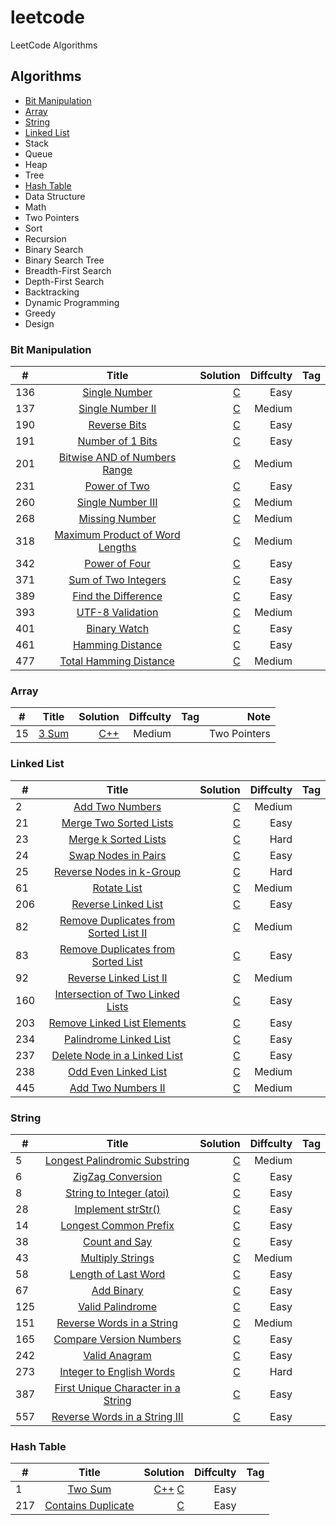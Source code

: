 # leetcode
LeetCode Algorithms

## Algorithms
* [Bit Manipulation](#bit-manipulation)
* [Array](#array)
* [String](#string)
* [Linked List](#linked-list)
* Stack
* Queue
* Heap
* Tree
* [Hash Table](#hash-table)
* Data Structure
* Math
* Two Pointers
* Sort
* Recursion
* Binary Search
* Binary Search Tree
* Breadth-First Search
* Depth-First Search
* Backtracking
* Dynamic Programming
* Greedy
* Design

### Bit Manipulation

| #        | Title           |Solution  | Diffculty  | Tag  |
| ------------- |:-------------:| -----:| -----:| -----:|
|136  | [Single Number](https://leetcode.com/problems/single-number/#/description) |[C](https://github.com/ljin029/leetcode/blob/master/Bit%20Manipulation/singleNumber.c) |Easy | |
|137  | [Single Number II](https://leetcode.com/problems/single-number-ii/#/description) |[C](https://github.com/ljin029/leetcode/blob/master/Bit%20Manipulation/singleNumberII.c) |Medium | |
|190  | [Reverse Bits](https://leetcode.com/problems/reverse-bits/#/description) |[C](https://github.com/ljin029/leetcode/blob/master/Bit%20Manipulation/reverseBits.c) |Easy | |
|191  | [Number of 1 Bits](https://leetcode.com/problems/number-of-1-bits/#/description) |[C](https://github.com/ljin029/leetcode/blob/master/Bit%20Manipulation/numberOf1Bits.c) |Easy | |
|201  | [Bitwise AND of Numbers Range](https://leetcode.com/problems/bitwise-and-of-numbers-range/#/description) |[C](https://github.com/ljin029/leetcode/blob/master/Bit%20Manipulation/BitwiseAndOfNumbersRange.c) |Medium | |
|231  | [Power of Two](https://leetcode.com/problems/power-of-two/#/description) |[C](https://github.com/ljin029/leetcode/blob/master/Bit%20Manipulation/powerOfTwo.c) |Easy | |
|260  | [Single Number III](https://leetcode.com/problems/single-number-iii/#/description) |[C](https://github.com/ljin029/leetcode/blob/master/Bit%20Manipulation/singleNumberIII.c) |Medium | |
|268  | [Missing Number](https://leetcode.com/problems/missing-number/) |[C](https://github.com/ljin029/leetcode/blob/master/Bit%20Manipulation/MissingNumber.c) |Medium | |
|318  | [Maximum Product of Word Lengths](https://leetcode.com/problems/maximum-product-of-word-lengths/#/description) |[C](https://github.com/ljin029/leetcode/blob/master/Bit%20Manipulation/MaximumProductOfWordLengths.c) |Medium | |
|342  | [Power of Four](https://leetcode.com/problems/power-of-four/) |[C](https://github.com/ljin029/leetcode/blob/master/Bit%20Manipulation/PowerOfFour.c) |Easy | |
|371  | [Sum of Two Integers](https://leetcode.com/problems/sum-of-two-integers/#/description) |[C](https://github.com/ljin029/leetcode/blob/master/Bit%20Manipulation/SumOfTwoIntegers.c) |Easy | |
|389  | [Find the Difference](https://leetcode.com/problems/find-the-difference/#/description) |[C](https://github.com/ljin029/leetcode/blob/master/Bit%20Manipulation/FindTheDifference.c) |Easy | |
|393  | [UTF-8 Validation](https://leetcode.com/problems/utf-8-validation/) |[C](https://github.com/ljin029/leetcode/blob/master/Bit%20Manipulation/UTF8Validation.c) |Medium | |
|401  | [Binary Watch](https://leetcode.com/problems/binary-watch/) |[C](https://github.com/ljin029/leetcode/blob/master/Bit%20Manipulation/BinaryWatch.c) |Easy | |
|461  | [Hamming Distance](https://leetcode.com/problems/hamming-distance/#/description) |[C](https://github.com/ljin029/leetcode/blob/master/Bit%20Manipulation/HammingDistance.c) |Easy | |
|477  | [Total Hamming Distance](https://leetcode.com/problems/total-hamming-distance/) |[C](https://github.com/ljin029/leetcode/blob/master/Bit%20Manipulation/totalHammingDistance.c) |Medium | |

### Array
| #        | Title           |Solution  | Diffculty  | Tag  | Note  |
| ------------- |:-------------:| -----:| -----:| -----:| -----:|
|15  | [3 Sum](https://leetcode.com/problems/3sum)|[C++](https://github.com/ljin029/leetcode/blob/master/Array/3sum.cpp) |Medium | |Two Pointers|

### Linked List

| #        | Title           |Solution  | Diffculty  | Tag  |
| ------------- |:-------------:| -----:| -----:| -----:|
|2  | [Add Two Numbers](https://leetcode.com/problems/add-two-numbers/#/description) |[C](https://github.com/ljin029/leetcode/blob/master/Linked%20List/addTwoNumbers.c) |Medium | |
|21  | [Merge Two Sorted Lists](https://leetcode.com/problems/merge-two-sorted-lists/#/description) |[C](https://github.com/ljin029/leetcode/blob/master/Linked%20List/mergeTwoSortedList.c) |Easy | |
|23  | [Merge k Sorted Lists](https://leetcode.com/problems/merge-k-sorted-lists/#/description) |[C](https://github.com/ljin029/leetcode/blob/master/Linked%20List/mergeKSortedLists.c) |Hard | |
|24  | [Swap Nodes in Pairs](https://leetcode.com/problems/swap-nodes-in-pairs/#/description) |[C](https://github.com/ljin029/leetcode/blob/master/Linked%20List/swapNodesInPairs.c) |Easy | |
|25  | [Reverse Nodes in k-Group](https://leetcode.com/problems/reverse-nodes-in-k-group/#/description) |[C](https://github.com/ljin029/leetcode/blob/master/Linked%20List/reverseNodesInKGroup.c) |Hard | |
|61  | [Rotate List](https://leetcode.com/problems/rotate-list/#/description) |[C](https://github.com/ljin029/leetcode/blob/master/Linked%20List/rotateList.c) |Medium | |
|206  | [Reverse Linked List](https://leetcode.com/problems/reverse-linked-list/#/description)|[C](https://github.com/ljin029/leetcode/blob/master/Linked%20List/reverseLinkedList.c) |Easy | |
|82  | [Remove Duplicates from Sorted List II](https://leetcode.com/problems/remove-duplicates-from-sorted-list-ii/#/description)|[C](https://github.com/ljin029/leetcode/blob/master/Linked%20List/removeDuplicatesFromSortedListII.c) |Medium | |
|83  | [Remove Duplicates from Sorted List](https://leetcode.com/problems/remove-duplicates-from-sorted-list/#/description)|[C](https://github.com/ljin029/leetcode/blob/master/Linked%20List/removeDuplicatesFromSortedList.c) |Easy | |
|92  | [Reverse Linked List II](https://leetcode.com/problems/reverse-linked-list-ii/#/description)|[C](https://github.com/ljin029/leetcode/blob/master/Linked%20List/reverseLinkedListII.c) |Medium | |
|160  | [Intersection of Two Linked Lists](https://leetcode.com/problems/intersection-of-two-linked-lists/#/description)|[C](https://github.com/ljin029/leetcode/blob/master/Linked%20List/intersectionOfTwoLinkedLists.c) |Easy | |
|203  | [Remove Linked List Elements](https://leetcode.com/problems/remove-linked-list-elements/#/description)|[C](https://github.com/ljin029/leetcode/blob/master/Linked%20List/removeLinkedListElements.c) |Easy | |
|234  | [Palindrome Linked List](https://leetcode.com/problems/palindrome-linked-list/#/description)|[C](https://github.com/ljin029/leetcode/blob/master/Linked%20List/palindromeLinkedList.c) |Easy | |
|237  | [Delete Node in a Linked List](https://leetcode.com/problems/delete-node-in-a-linked-list/#/description)|[C](https://github.com/ljin029/leetcode/blob/master/Linked%20List/deleteNodeInALinkedList.c) |Easy | |
|238  | [Odd Even Linked List](https://leetcode.com/problems/odd-even-linked-list/#/description)|[C](https://github.com/ljin029/leetcode/blob/master/Linked%20List/oddEvenLinkedList.c) |Medium | |
|445  | [Add Two Numbers II](https://leetcode.com/problems/add-two-numbers-ii)|[C](https://github.com/ljin029/leetcode/blob/master/Linked%20List/addTwoNumbersII.c) |Medium | |

### String

| #        | Title           |Solution  | Diffculty  | Tag  |
| ------------- |:-------------:| -----:| -----:| -----:|
|5  | [Longest Palindromic Substring](https://leetcode.com/problems/longest-palindromic-substring)|[C](https://github.com/ljin029/leetcode/blob/master/String/longestPalindromicSubstr.c) |Medium | |
|6  | [ZigZag Conversion](https://leetcode.com/problems/zigzag-conversion)|[C](https://github.com/ljin029/leetcode/blob/master/String/zigZagConversion.c) |Easy | |
|8  | [String to Integer (atoi)](https://leetcode.com/problems/string-to-integer-atoi)|[C](https://github.com/ljin029/leetcode/blob/master/String/stringToIntegerAtoi.c) |Easy | |
|28  | [Implement strStr()](https://leetcode.com/problems/implement-strstr)|[C](https://github.com/ljin029/leetcode/blob/master/String/strStr.c) |Easy | |
|14  | [Longest Common Prefix](https://leetcode.com/problems/longest-common-prefix)|[C](https://github.com/ljin029/leetcode/blob/master/String/longestCommonPrefix.c) |Easy | |
|38  | [Count and Say](https://leetcode.com/problems/count-and-say)|[C](https://github.com/ljin029/leetcode/blob/master/String/countAndSay.c) |Easy | |
|43  | [Multiply Strings](https://leetcode.com/problems/multiply-strings)|[C](https://github.com/ljin029/leetcode/blob/master/String/multiplyStrings.c) |Medium | |
|58  | [Length of Last Word](https://leetcode.com/problems/length-of-last-word)|[C](https://github.com/ljin029/leetcode/blob/master/String/lengthOfLastWord.c) |Easy | |
|67  | [Add Binary](https://leetcode.com/problems/add-binary)|[C](https://github.com/ljin029/leetcode/blob/master/String/addBinary.c) |Easy | |
|125  | [Valid Palindrome](https://leetcode.com/problems/valid-palindrome)|[C](https://github.com/ljin029/leetcode/blob/master/String/validPalindrome.c) |Easy | |
|151  | [Reverse Words in a String](https://leetcode.com/problems/reverse-words-in-a-string)|[C](https://github.com/ljin029/leetcode/blob/master/String/reverseWordsInAString.c) |Medium | |
|165  | [Compare Version Numbers](https://leetcode.com/problems/compare-version-numbers)|[C](https://github.com/ljin029/leetcode/blob/master/String/compareVersionNumbers.c) |Easy | |
|242  | [Valid Anagram](https://leetcode.com/problems/valid-anagram)|[C](https://github.com/ljin029/leetcode/blob/master/String/validAnagram.c) |Easy | |
|273  | [Integer to English Words](https://leetcode.com/problems/integer-to-english-words)|[C](https://github.com/ljin029/leetcode/blob/master/String/integerToEnglishWords.c) |Hard | |
|387  | [First Unique Character in a String](https://leetcode.com/problems/first-unique-character-in-a-string)|[C](https://github.com/ljin029/leetcode/blob/master/String/firstUniqueCharacterInAString.c) |Easy | |
|557  | [Reverse Words in a String III](https://leetcode.com/problems/reverse-words-in-a-string-iii)|[C](https://github.com/ljin029/leetcode/blob/master/String/reverseWordsInAStringIII.c) |Easy | |

### Hash Table
| #        | Title           |Solution  | Diffculty  | Tag  |
| ------------- |:-------------:| -----:| -----:| -----:|
|1  | [Two Sum](https://leetcode.com/problems/two-sum)|[C++](https://github.com/ljin029/leetcode/blob/master/Hash%20Table/twoSum.cpp) [C](https://github.com/ljin029/leetcode/blob/master/Hash%20Table/twoSum.c)|Easy | |
|217  | [Contains Duplicate](https://leetcode.com/problems/contains-duplicate)|[C](https://github.com/ljin029/leetcode/blob/master/Hash%20Table/containDuplicate.c) |Easy | |

